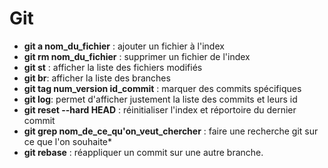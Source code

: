 # Git

- **git a nom_du_fichier** : ajouter un fichier à l'index
- **git rm nom_du_fichier** : supprimer un fichier de l'index
- **git st** : afficher la liste des fichiers modifiés
- **git br**: afficher la liste des branches
- **git tag num_version id_commit** : marquer des commits spécifiques
- **git log**: permet d'afficher justement la liste des commits et leurs id
- **git reset --hard HEAD** : réinitialiser l'index et réportoire du dernier commit
- **git grep nom_de_ce_qu'on_veut_chercher** : faire une recherche git sur ce que l'on souhaite*
- **git rebase** : réappliquer un commit sur une autre branche.